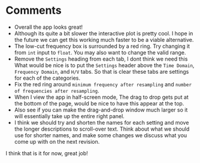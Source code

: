 # Comments

- Overall the app looks great!
- Although its quite a bit slower the interactive plot is pretty cool. I
hope in the future we can get this working much faster to be a viable
alternative.
- The low-cut frequency box is surrounded by a red ring. Try changing
it from `int` input to `float`. You may also want to change the valid range.
- Remove the `Settings` heading from each tab, I dont think we need this
What would be nice is to put the `Settings` header above the
`Time Domain`, `Frequency Domain`, and `H/V` tabs. So that is clear
these tabs are settings for each of the categories.
- Fix the red ring around `minimum frequency after resampling` and
`number of frequencies after resampling`.
- When I view the app in half-screen mode, The drag to drop gets put at
the bottom of the page, would be nice to have this appear at the top.
- Also see if you can make the drag-and-drop window much larger so it
will essentially take up the entire right panel.
- I think we should try and shorten the names for each setting and move
the longer descriptions to scroll-over text. Think about what we should
use for shorter names, and make some changes we discuss what you come up 
with on the next revision.

I think that is it for now, great job!
